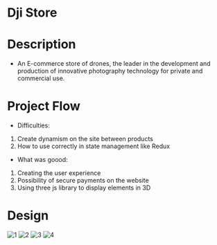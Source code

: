 # Dji Store
# Description
* An E-commerce store of drones, the leader in the development and production of innovative photography technology for private and commercial use.
# Project Flow
* Difficulties:
1. Create dynamism on the site between products
2. How to use correctly in state management like Redux
* What was goood:
1. Creating the user experience
2. Possibility of secure payments on the website
3. Using three js library to display elements in 3D
#  Design

![1](https://user-images.githubusercontent.com/105584546/204162830-7228ab0e-0573-4aca-8b8b-22822a6206ce.jpg)
![2](https://user-images.githubusercontent.com/105584546/204162835-9c801f2c-514e-4d87-94b3-2cf5322457eb.jpg)
![3](https://user-images.githubusercontent.com/105584546/204162840-6c92ae06-e826-4d10-b124-c74728180297.jpg)
![4](https://user-images.githubusercontent.com/105584546/204162843-f49e7ed0-331d-4979-a686-4d17503d31d7.jpg)
